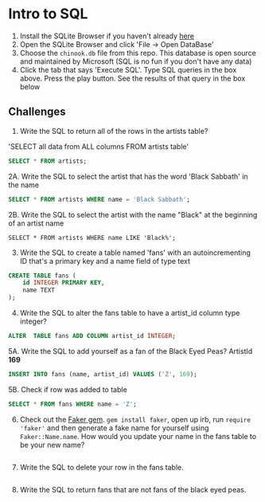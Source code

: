 # Intro to SQL

1.  Install the SQLite Browser if you haven't already [here](http://sqlitebrowser.org/)
2.  Open the SQLite Browser and click 'File -> Open DataBase'
3.  Choose the `chinook.db` file from this repo. This database is open source and maintained by Microsoft (SQL is no fun if you don't have any data)
4.  Click the tab that says 'Execute SQL'. Type SQL queries in the box above. Press the play button. See the results of that query in the box below

## Challenges

1.  Write the SQL to return all of the rows in the artists table?

'SELECT all data from ALL columns FROM artists table'
```SQL
SELECT * FROM artists;
```

2A. Write the SQL to select the artist that has the word 'Black Sabbath' in the name 
```SQL
SELECT * FROM artists WHERE name = 'Black Sabbath';
```
2B. Write the SQL to select the artist with the name "Black" at the beginning of an artist name
```
SELECT * FROM artists WHERE name LIKE 'Black%';
```

3.  Write the SQL to create a table named 'fans' with an autoincrementing ID that's a primary key and a name field of type text

```sql
CREATE TABLE fans (
    id INTEGER PRIMARY KEY,
    name TEXT
);
```

4.  Write the SQL to alter the fans table to have a artist_id column type integer?

```sql
ALTER  TABLE fans ADD COLUMN artist_id INTEGER;
```

5A.  Write the SQL to add yourself as a fan of the Black Eyed Peas? ArtistId **169**

```sql
INSERT INTO fans (name, artist_id) VALUES ('Z', 169);
```
5B. Check if row was added to table

```sql
SELECT * FROM fans WHERE name = 'Z';
```

6.  Check out the [Faker gem](https://github.com/stympy/faker). `gem install faker`, open up irb, run `require 'faker'` and then generate a fake name for yourself using `Faker::Name.name`. How would you update your name in the fans table to be your new name?

    ```sql

    ```

7.  Write the SQL to delete your row in the fans table.

```sql

```

8.  Write the SQL to return fans that are not fans of the black eyed peas.

```sql

```
